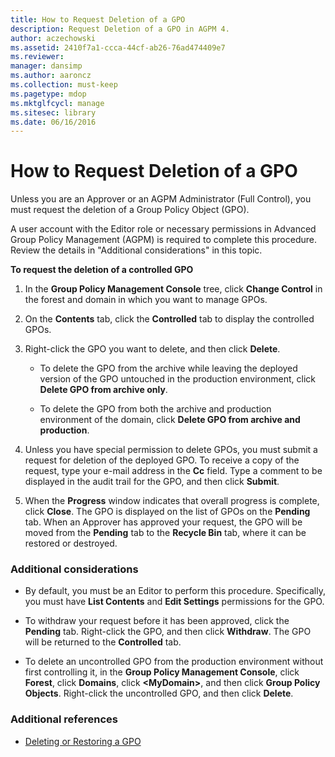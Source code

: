 ```yaml
---
title: How to Request Deletion of a GPO
description: Request Deletion of a GPO in AGPM 4.
author: aczechowski
ms.assetid: 2410f7a1-ccca-44cf-ab26-76ad474409e7
ms.reviewer: 
manager: dansimp
ms.author: aaroncz
ms.collection: must-keep
ms.pagetype: mdop
ms.mktglfcycl: manage
ms.sitesec: library
ms.date: 06/16/2016
---
```



# How to Request Deletion of a GPO


Unless you are an Approver or an AGPM Administrator (Full Control), you must request the deletion of a Group Policy Object (GPO).

A user account with the Editor role or necessary permissions in Advanced Group Policy Management (AGPM) is required to complete this procedure. Review the details in "Additional considerations" in this topic.

**To request the deletion of a controlled GPO**

1.  In the **Group Policy Management Console** tree, click **Change Control** in the forest and domain in which you want to manage GPOs.

2.  On the **Contents** tab, click the **Controlled** tab to display the controlled GPOs.

3.  Right-click the GPO you want to delete, and then click **Delete**.

    -   To delete the GPO from the archive while leaving the deployed version of the GPO untouched in the production environment, click **Delete GPO from archive only**.

    -   To delete the GPO from both the archive and production environment of the domain, click **Delete GPO from archive and production**.

4.  Unless you have special permission to delete GPOs, you must submit a request for deletion of the deployed GPO. To receive a copy of the request, type your e-mail address in the **Cc** field. Type a comment to be displayed in the audit trail for the GPO, and then click **Submit**.

5.  When the **Progress** window indicates that overall progress is complete, click **Close**. The GPO is displayed on the list of GPOs on the **Pending** tab. When an Approver has approved your request, the GPO will be moved from the **Pending** tab to the **Recycle Bin** tab, where it can be restored or destroyed.

### Additional considerations

-   By default, you must be an Editor to perform this procedure. Specifically, you must have **List Contents** and **Edit Settings** permissions for the GPO.

-   To withdraw your request before it has been approved, click the **Pending** tab. Right-click the GPO, and then click **Withdraw**. The GPO will be returned to the **Controlled** tab.

-   To delete an uncontrolled GPO from the production environment without first controlling it, in the **Group Policy Management Console**, click **Forest**, click **Domains**, click **&lt;MyDomain&gt;**, and then click **Group Policy Objects**. Right-click the uncontrolled GPO, and then click **Delete**.

### Additional references

-   [Deleting or Restoring a GPO](deleting-or-restoring-a-gpo-agpm40.md)

 

 





